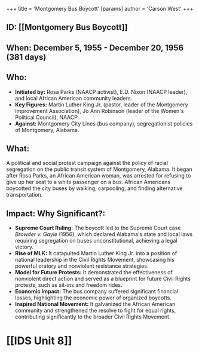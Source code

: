 +++
 title = 'Montgomery Bus Boycott'
[params]
	author = 'Carson West'
+++
## ID: [[Montgomery Bus Boycott]] 
## When: December 5, 1955 - December 20, 1956 (381 days)

## Who:
* **Initiated by:** Rosa Parks (NAACP activist), E.D. Nixon (NAACP leader), and local African American community leaders.
* **Key Figures:** Martin Luther King Jr. (pastor, leader of the Montgomery Improvement Association), Jo Ann Robinson (leader of the Women's Political Council), NAACP.
* **Against:** Montgomery City Lines (bus company), segregationist policies of Montgomery, Alabama.

## What:

A political and social protest campaign against the policy of racial segregation on the public transit system of Montgomery, Alabama. It began after Rosa Parks, an African American woman, was arrested for refusing to give up her seat to a white passenger on a bus. African Americans boycotted the city buses by walking, carpooling, and finding alternative transportation.

## Impact: Why Significant?:
* **Supreme Court Ruling:** The boycott led to the Supreme Court case *Browder v. Gayle* (1956), which declared Alabama's state and local laws requiring segregation on buses unconstitutional, achieving a legal victory.
* **Rise of MLK:** It catapulted Martin Luther King Jr. into a position of national leadership in the Civil Rights Movement, showcasing his powerful oratory and nonviolent resistance strategies.
* **Model for Future Protests:** It demonstrated the effectiveness of nonviolent direct action and served as a blueprint for future Civil Rights protests, such as sit-ins and freedom rides.
* **Economic Impact:** The bus company suffered significant financial losses, highlighting the economic power of organized boycotts.
* **Inspired National Movement:** It galvanized the African American community and strengthened the resolve to fight for equal rights, contributing significantly to the broader Civil Rights Movement.

# [[IDS Unit 8]]